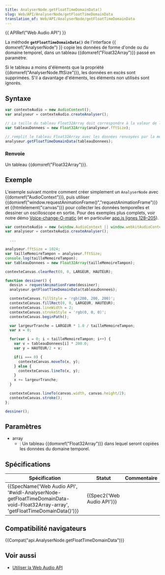 ```yaml
---
title: AnalyserNode.getFloatTimeDomainData()
slug: Web/API/AnalyserNode/getFloatTimeDomainData
translation_of: Web/API/AnalyserNode/getFloatTimeDomainData
---
```

{{ APIRef("Web Audio API") }}

La méthode **`getFloatTimeDomainData()`** de l'interface {{ domxref("AnalyserNode") }} copie les données de forme d'onde ou du domaine temporel, dans un tableau {{domxref("Float32Array")}} passé en paramètre.

Si le tableau a moins d'éléments que la propriété {{domxref("AnalyserNode.fftSize")}}, les données en excès sont supprimées. S'il a davantage d'éléments, les éléments non utilisés sont ignorés.

## Syntaxe

```js
var contexteAudio = new AudioContext();
var analyseur = contexteAudio.createAnalyser();

// La taille du tableau Float32Array doit correspondre à la valeur de la propriété fftSize
var tableauDonnees = new Float32Array(analyseur.fftSize);

// remplit le tableau Float32Array avec les données renvoyées par la méthode getFloatTimeDomainData()
analyseur.getFloatTimeDomainData(tableauDonnees);
```

### Renvoie

Un tableau {{domxref("Float32Array")}}.

## Exemple

L'exemple suivant montre comment créer simplement un  `AnalyserNode` avec {{domxref("AudioContext")}}, puis utiliser {{domxref("window.requestAnimationFrame()","requestAnimationFrame")}} et {{htmlelement("canvas")}} pour collecter les données temporelles et dessiner un oscilloscope en sortie. Pour des exemples plus complets, voir notre démo [Voice-change-O-matic](http://mdn.github.io/voice-change-o-matic/)  (et en particulier [app.js lignes 128–205](https://github.com/mdn/voice-change-o-matic/blob/gh-pages/scripts/app.js#L128-L205)).

```js
var contexteAudio = new (window.AudioContext || window.webkitAudioContext)();
var analyseur = contexteAudio.createAnalyser();

  ...

analyseur.fftSize = 1024;
var tailleMemoireTampon = analyseur.fftSize;
console.log(tailleMemoireTampon);
var tableauDonnees = new Float32Array(tailleMemoireTampon);

contexteCanvas.clearRect(0, 0, LARGEUR, HAUTEUR);

function dessiner() {
  dessin = requestAnimationFrame(dessiner);
  analyseur.getFloatTimeDomainData(tableauDonnees);

  contexteCanvas.fillStyle = 'rgb(200, 200, 200)';
  contexteCanvas.fillRect(0, 0, LARGEUR, HAUTEUR);
  contexteCanvas.lineWidth = 2;
  contexteCanvas.strokeStyle = 'rgb(0, 0, 0)';
  contexteCanvas.beginPath();

  var largeurTranche = LARGEUR * 1.0 / tailleMemoireTampon;
  var x = 0;

  for(var i = 0; i < tailleMemoireTampon; i++) {
    var v = tableauDonnees[i] * 200.0;
    var y = HAUTEUR/2 + v;

    if(i === 0) {
      contexteCanvas.moveTo(x, y);
    } else {
      contexteCanvas.lineTo(x, y);
    }
    x += largeurTranche;
  }

  contexteCanvas.lineTo(canvas.width, canvas.height/2);
  contexteCanvas.stroke();
};

dessiner();
```



## Paramètres

- array
  - : Un tableau {{domxref("Float32Array")}} dans lequel seront copiées les données du domaine temporel.

## Spécifications

| Spécification                                                                                                                                                            | Statut                               | Commentaire |
| ------------------------------------------------------------------------------------------------------------------------------------------------------------------------ | ------------------------------------ | ----------- |
| {{SpecName('Web Audio API', '#widl-AnalyserNode-getFloatTimeDomainData-void-Float32Array-array', 'getFloatTimeDomainData()')}} | {{Spec2('Web Audio API')}} |             |

## Compatibilité navigateurs

{{Compat("api.AnalyserNode.getFloatTimeDomainData")}}

## Voir aussi

- [Utiliser la Web Audio API](/fr/docs/Web_Audio_API/Using_Web_Audio_API)
